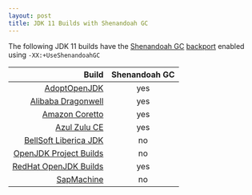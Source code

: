 ```yaml
---
layout: post
title: JDK 11 Builds with Shenandoah GC
---
```


The following JDK 11 builds have the [Shenandoah GC](https://wiki.openjdk.java.net/display/shenandoah/Main) [backport](https://bugs.openjdk.java.net/browse/JDK-8250784) enabled using `-XX:+UseShenandoahGC`


| Build                                                                                            | Shenandoah GC |
| -----------------------------------------------------------------------------------------------: | :-: |
| [AdoptOpenJDK](https://adoptopenjdk.net/)                                                        | yes |
| [Alibaba Dragonwell](https://github.com/alibaba/dragonwell11/releases)                           | yes |
| [Amazon Coretto](https://docs.aws.amazon.com/corretto/latest/corretto-11-ug/downloads-list.html) | yes |
| [Azul Zulu CE](https://www.azul.com/downloads/zulu-community/)                                   | yes |
| [BellSoft Liberica JDK](https://bell-sw.com/pages/downloads/)                                    | no  |
| [OpenJDK Project Builds](https://adoptopenjdk.net/upstream.html)                                 | no  |
| [RedHat OpenJDK Builds](https://developers.redhat.com/products/openjdk/download)                 | yes |
| [SapMachine](https://sap.github.io/SapMachine/)                                                  | no  |

